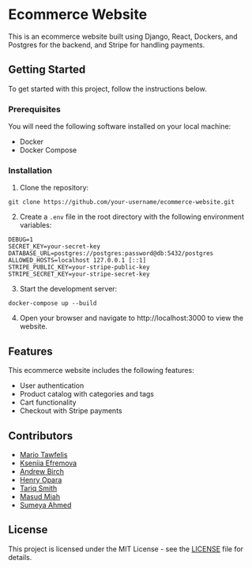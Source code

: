 # Ecommerce Website

This is an ecommerce website built using Django, React, Dockers, and Postgres for the backend, and Stripe for handling payments.

## Getting Started

To get started with this project, follow the instructions below.

### Prerequisites

You will need the following software installed on your local machine:

- Docker
- Docker Compose

### Installation

1. Clone the repository:

```
git clone https://github.com/your-username/ecommerce-website.git
```

2. Create a `.env` file in the root directory with the following environment variables:

```
DEBUG=1
SECRET_KEY=your-secret-key
DATABASE_URL=postgres://postgres:password@db:5432/postgres
ALLOWED_HOSTS=localhost 127.0.0.1 [::1]
STRIPE_PUBLIC_KEY=your-stripe-public-key
STRIPE_SECRET_KEY=your-stripe-secret-key
```

3. Start the development server:

```
docker-compose up --build
```

4. Open your browser and navigate to http://localhost:3000 to view the website.

## Features

This ecommerce website includes the following features:

- User authentication
- Product catalog with categories and tags
- Cart functionality
- Checkout with Stripe payments

## Contributors

- <a href="https://github.com/MarioTawfelis">Mario Tawfelis</a>
- <a href="https://github.com/KseniiaEfremova">Kseniia Efremova</a>
- <a href="https://github.com/BirchAD">Andrew Birch</a>
- <a href="https://github.com/HenryXanderTalent">Henry Opara</a>
- <a href="https://github.com/tariqanthonysmith">Tariq Smith</a>
- <a href="https://github.com/MasudMiahGIT">Masud Miah</a>
- <a href="https://github.com/YA-Maya">Sumeya Ahmed</a>

## License

This project is licensed under the MIT License - see the [LICENSE](LICENSE) file for details.
